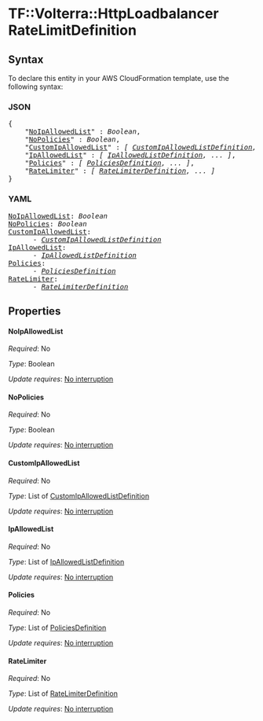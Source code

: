 # TF::Volterra::HttpLoadbalancer RateLimitDefinition

## Syntax

To declare this entity in your AWS CloudFormation template, use the following syntax:

### JSON

<pre>
{
    "<a href="#noipallowedlist" title="NoIpAllowedList">NoIpAllowedList</a>" : <i>Boolean</i>,
    "<a href="#nopolicies" title="NoPolicies">NoPolicies</a>" : <i>Boolean</i>,
    "<a href="#customipallowedlist" title="CustomIpAllowedList">CustomIpAllowedList</a>" : <i>[ <a href="customipallowedlistdefinition.md">CustomIpAllowedListDefinition</a>, ... ]</i>,
    "<a href="#ipallowedlist" title="IpAllowedList">IpAllowedList</a>" : <i>[ <a href="ipallowedlistdefinition.md">IpAllowedListDefinition</a>, ... ]</i>,
    "<a href="#policies" title="Policies">Policies</a>" : <i>[ <a href="policiesdefinition.md">PoliciesDefinition</a>, ... ]</i>,
    "<a href="#ratelimiter" title="RateLimiter">RateLimiter</a>" : <i>[ <a href="ratelimiterdefinition.md">RateLimiterDefinition</a>, ... ]</i>
}
</pre>

### YAML

<pre>
<a href="#noipallowedlist" title="NoIpAllowedList">NoIpAllowedList</a>: <i>Boolean</i>
<a href="#nopolicies" title="NoPolicies">NoPolicies</a>: <i>Boolean</i>
<a href="#customipallowedlist" title="CustomIpAllowedList">CustomIpAllowedList</a>: <i>
      - <a href="customipallowedlistdefinition.md">CustomIpAllowedListDefinition</a></i>
<a href="#ipallowedlist" title="IpAllowedList">IpAllowedList</a>: <i>
      - <a href="ipallowedlistdefinition.md">IpAllowedListDefinition</a></i>
<a href="#policies" title="Policies">Policies</a>: <i>
      - <a href="policiesdefinition.md">PoliciesDefinition</a></i>
<a href="#ratelimiter" title="RateLimiter">RateLimiter</a>: <i>
      - <a href="ratelimiterdefinition.md">RateLimiterDefinition</a></i>
</pre>

## Properties

#### NoIpAllowedList

_Required_: No

_Type_: Boolean

_Update requires_: [No interruption](https://docs.aws.amazon.com/AWSCloudFormation/latest/UserGuide/using-cfn-updating-stacks-update-behaviors.html#update-no-interrupt)

#### NoPolicies

_Required_: No

_Type_: Boolean

_Update requires_: [No interruption](https://docs.aws.amazon.com/AWSCloudFormation/latest/UserGuide/using-cfn-updating-stacks-update-behaviors.html#update-no-interrupt)

#### CustomIpAllowedList

_Required_: No

_Type_: List of <a href="customipallowedlistdefinition.md">CustomIpAllowedListDefinition</a>

_Update requires_: [No interruption](https://docs.aws.amazon.com/AWSCloudFormation/latest/UserGuide/using-cfn-updating-stacks-update-behaviors.html#update-no-interrupt)

#### IpAllowedList

_Required_: No

_Type_: List of <a href="ipallowedlistdefinition.md">IpAllowedListDefinition</a>

_Update requires_: [No interruption](https://docs.aws.amazon.com/AWSCloudFormation/latest/UserGuide/using-cfn-updating-stacks-update-behaviors.html#update-no-interrupt)

#### Policies

_Required_: No

_Type_: List of <a href="policiesdefinition.md">PoliciesDefinition</a>

_Update requires_: [No interruption](https://docs.aws.amazon.com/AWSCloudFormation/latest/UserGuide/using-cfn-updating-stacks-update-behaviors.html#update-no-interrupt)

#### RateLimiter

_Required_: No

_Type_: List of <a href="ratelimiterdefinition.md">RateLimiterDefinition</a>

_Update requires_: [No interruption](https://docs.aws.amazon.com/AWSCloudFormation/latest/UserGuide/using-cfn-updating-stacks-update-behaviors.html#update-no-interrupt)

